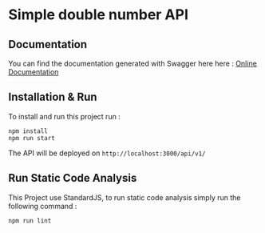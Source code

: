 # Simple double number API

## Documentation

You can find the documentation generated with Swagger here here : 
[Online Documentation](https://aws.nicolasmercier.io/documentation)

## Installation & Run

To install and run this project run : 

```
npm install
npm run start
```

The API will be deployed on `http://localhost:3000/api/v1/`

## Run Static Code Analysis

This Project use StandardJS, to run static code analysis simply run the following command :

```
npm run lint
```
